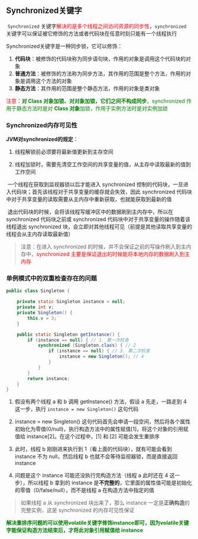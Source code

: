 ## Synchronized关键字

​		`Synchronized` 关键字<font color=red>解决的是多个线程之间访问资源的同步性</font>，`synchronized` 关键字可以保证被它修饰的方法或者代码块在任意时刻只能有一个线程执行

Synchronized关键字是一种同步锁，它可以修饰：

1. **代码块**：被修饰的代码块称为同步语句块，作用的对象是调用这个代码块的对象
2. **普通方法**：被修饰的方法称为同步方法，其作用的范围是整个方法，作用的对象是调用这个方法的对象
3. **静态方法**：其作用的范围是整个静态方法，作用的对象是类对象

<font color=red>注意</font>：<font color=green>**对 Class 对象加锁、对对象加锁，它们之间不构成同步**。synchronized 作用于静态方法时是对 **Class 对象**加锁，作用于实例方法时是对实例加锁</font>



### Synchronized内存可见性

**JVM对synchronized的规定**：

1. 线程解锁前必须要将最新值更新到主存空间

2. 线程加锁时，需要先清空工作空间的共享变量的值，从主存中读取最新的值到工作空间



​		一个线程在获取到监视器锁以后才能进入 synchronized 控制的代码块，一旦进入代码块；首先该线程对于共享变量的缓存就会失效，因此 synchronized 代码块中对于共享变量的读取需要从主内存中重新获取，也就能获取到最新的值

​		退出代码块的时候，会将该线程写缓冲区中的数据刷到主内存中，所以在 synchronized 代码块之前或 synchronized 代码块中对于共享变量的操作随着该线程退出 synchronized 块，会立即对其他线程可见（前提是其他读取共享变量的线程会从主内存读取最新值）

> 注意：在进入 synchronized 的时候，并不会保证之前的写操作刷入到主内存中，<font color=red>synchronized 主要是保证退出的时候能将本地内存的数据刷入到主内存</font>



### 单例模式中的双重检查存在的问题

````java
public class Singleton {

    private static Singleton instance = null;
    private int v;
    private Singleton() {
        this.v = 3;
    }

    public static Singleton getInstance() {
        if (instance == null) { // 1. 第一次检查
            synchronized (Singleton.class) { // 2
                if (instance == null) { // 3. 第二次检查
                    instance = new Singleton(); // 4
                }
            }
        }
        return instance;
    }
}
````

1. 假设有两个线程 a 和 b 调用 getInstance() 方法，假设 a 先走，一路走到 4 这一步，执行 `instance = new Singleton()` 这句代码

2. instance = new Singleton() 这句代码首先会申请一段空间，然后将各个属性初始化为零值(0/null)，执行构造方法中的属性赋值[1]，将这个对象的引用赋值给 instance[2]。在这个过程中，[1] 和 [2] 可能会发生重排序

3. 此时，线程 b 刚刚进来执行到 1（看上面的代码块），就有可能会看到 instance 不为 null，然后线程 b 也就不会等待监视器锁，而是直接返回 instance
4. 问题是这个 instance 可能还没执行完构造方法（线程 a 此时还在 4 这一步），所以线程 b 拿到的 instance 是**不完整的**，它里面的属性值可能是初始化的零值（0/false/null），而不是线程 a 在构造方法中指定的值

> 如果线程 a 从 synchronized 块出来了，那么 instance 一定是**正确构造**的完整实例，这是 synchronized 的内存可见性保证



​		**<font color=green>解决重排序问题的可以使用volatile关键字修饰instance即可，因为volatile关键字能保证构造方法结束后，才将此对象引用赋值给 instance</font>**